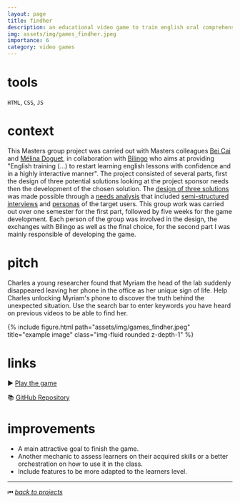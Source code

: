 ```yaml
---
layout: page
title: findher
description: an educational video game to train english oral comprehension
img: assets/img/games_findher.jpeg
importance: 6
category: video games
---
```


# tools

`HTML`, `CSS`, `JS`

# context

This Masters group project was carried out with Masters colleagues [Bei Cai](https://www.linkedin.com/in/bei-cai-959960250/) and [Mélina Doguet](https://www.linkedin.com/in/m%C3%A9lina-doguet-742861200/?originalSubdomain=ch), in collaboration with [Bilingo](https://www.bilingo.fr/) who aims at providing "English training (...) to restart learning english lessons with confidence and in a highly interactive manner". The project consisted of several parts, first the design of three potential solutions looking at the project sponsor needs then the development of the chosen solution. The [design of three solutions](https://docs.google.com/document/d/1a2u_MrNl6e1uin4Kh9VHop7V35NpRC2v/edit) was made possible through a [needs analysis](https://docs.google.com/document/d/1KOUqkwUH5CQrDo7hdZbSjX2uWstNRqgKmK9jLzP8JIY) that included [semi-structured interviews](https://docs.google.com/document/d/1KOUqkwUH5CQrDo7hdZbSjX2uWstNRqgKmK9jLzP8JIY/edit#heading=h.12rr0cg5m1gh) and [personas](https://docs.google.com/document/d/1KOUqkwUH5CQrDo7hdZbSjX2uWstNRqgKmK9jLzP8JIY/edit#heading=h.8wjj957rjnz) of the target users. This group work was carried out over one semester for the first part, followed by five weeks for the game development. Each person of the group was involved in the design, the exchanges with Bilingo as well as the final choice, for the second part I was mainly responsible of developing the game.

# pitch

Charles a young researcher found that Myriam the head of the lab suddenly disappeared leaving her phone in the office as her unique sign of life. Help Charles unlocking Myriam's phone to discover the truth behind the unexpected situation. Use the search bar to enter keywords you have heard on previous videos to be able to find her.

<div class="row">
    <div class="col-sm mt-3 mt-md-0">
        {% include figure.html path="assets/img/games_findher.jpeg" title="example image" class="img-fluid rounded z-depth-1" %}
    </div>
</div>

# links

▶️ [Play the game](https://tecfaetu.unige.ch/etu-maltt/baldur/rioja0/findher/)

📚 [GitHub Repository](https://github.com/kennethrioja/findher)

# improvements

- A main attractive goal to finish the game.
- Another mechanic to assess learners on their acquired skills or a better orchestration on how to use it in the class.
- Include features to be more adapted to the learners level.

______

⏮ [*back to projects*](./..)